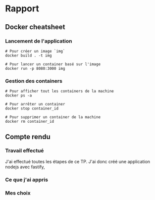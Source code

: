 # Rapport 

## Docker cheatsheet 

### Lancement de l'application 

```Sh
# Pour créer un image `img`
docker build . -t img

# Pour lancer un container basé sur l'image
docker run -p 8080:3000 img
```

### Gestion des containers 

```Sh
# Pour afficher tout les containers de la machine 
docker ps -a

# Pour arrêter un container 
docker stop container_id

# Pour supprimer un container de la machine 
docker rm container_id
```

## Compte rendu

### Travail effectué

J'ai effectué toutes les étapes de ce TP. J'ai donc créé une application nodejs
avec fastify, 


### Ce que j'ai appris

### Mes choix

